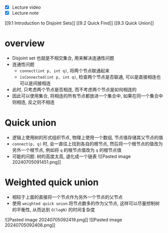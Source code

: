 - [x] Lecture video
- [x] Lecture note

[[9.1 Introduction to Disjoint Sets]]
[[9.2 Quick Find]]
[[9.3 Quick Union]]

# overview
- Disjoint set 也就是不相交集合, 用来解决连通性问题
- 连通性问题
	- `connect(int p, int q)`, 将两个节点联通起来
	- `isConnected(int p, int q)`, 检查两个节点是否联通, 可以是直接相连也可以是间接相连
- 此时, 只考虑两个节点是否相连, 而不考虑两个节点是如何相连的
- 因此可以使用集合, 将相连的所有节点都放进一个集合中, 如果在同一个集合中则相连, 反之则不相连


# Quick union
- 逻辑上使用树的形式组织节点, 物理上使用一个数组, 节点值存储其父节点的值
- `connect(p, q)` 时, 会一直往上找到各自的根节点, 然后将一个根节点的值改为另外一个根节点, 例如将 `q` 的根节点值改为 `q` 的根节点值
- 可能的问题: 树的高度太高, 退化成一个链表
![[Pasted image 20240705091451.png]]


# Weighted quick union
- 相较于上面的直接将一个节点作为另外一个节点的父节点
- 使用 `weighted quick union` 将节点数多的作为父节点, 这样可以尽量控制树的平衡性, 从而达到 `O(logN)` 的时间复杂度

![[Pasted image 20240705092419.png]]
![[Pasted image 20240705092408.png]]




